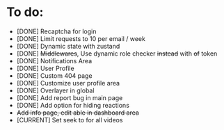 # To do:

- [DONE] Recaptcha for login
- [DONE] Limit requests to 10 per email / week
- [DONE] Dynamic state with zustand
- [DONE] ~~Middlewares~~, Use dynamic role checker ~~instead~~ with ~~of~~ token
- [DONE] Notifications Area
- [DONE] User Profile
- [DONE] Custom 404 page
- [DONE] Customize user profile area
- [DONE] Overlayer in global
- [DONE] Add report bug in main page
- [DONE] Add option for hiding reactions
- ~~Add info page, edit able in dashboard area~~
- [CURRENT] Set seek to for all videos